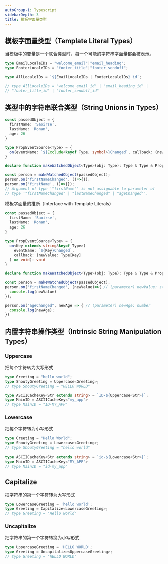 ```yaml
---
autoGroup-1: Typescript
sidebarDepth: 3
title: 模板字面量类型
---
```


## 模板字面量类型（Template Literal Types）
当模板中的变量是一个联合类型时，每一个可能的字符串字面量都会被表示。
```typescript
type EmailLocaleIDs = "welcome_email"|"email_heading";
type FooterLocaleIDs = "footer_title"|"footer_sendoff";

type AllLocaleIDs = `${EmailLocaleIDs | FooterLocaleIDs}_id`;

// type AllLocaleIDs = "welcome_email_id" | "email_heading_id" | 
// "footer_title_id" | "footer_sendoff_id"
```

## 类型中的字符串联合类型（String Unions in Types）
```typescript
const passedObject = {
  firstName: 'Saoirse',
  lastName: 'Ronan',
  age: 26
}

type PropEventSource<Type> = {
  on(eventName: `${Exclude<keyof Type, symbol>}Changed`, callback: (newValue: any) => void): void
}

declare function makeWatchedObject<Type>(obj: Type): Type & Type & PropEventSource<Type>;

const person = makeWatchedObject(passedObject);
person.on('firstNameChanged', ()=>{});
person.on('firstName', ()=>{});
// Argument of type '"firstName"' is not assignable to parameter of 
// type '"firstNameChanged" | "lastNameChanged" | "ageChanged"'.
```

模板字面量的推断（Interface with Template Literals）
```typescript
const passedObject = {
  firstName: 'Saoirse',
  lastName: 'Ronan',
  age: 26
}

type PropEventSource<Type> = {
  on<Key extends string&keyof Type>(
    eventName: `${Key}Changed`, 
    callback: (newValue: Type[Key]
  ) => void): void
}

declare function makeWatchedObject<Type>(obj: Type): Type & Type & PropEventSource<Type>;

const person = makeWatchedObject(passedObject);
person.on('firstNameChanged', (newValue)=>{ // (parameter) newValue: string
  console.log(newValue)
});

person.on("ageChanged", newAge => { // (parameter) newAge: number
  console.log(newAge);
})
```

## 内置字符串操作类型（Intrinsic String Manipulation Types）
### Uppercase
把每个字符转为大写形式
```typescript
type Greeting = "hello world";
type ShoutyGreeting = Uppercase<Greeting>;
// type ShoutyGreeting = "HELLO WORLD"

type ASCIICacheKey<Str extends string> = `ID-${Uppercase<Str>}`;
type MainID = ASCIICacheKey<"my_app">
// type MainID = "ID-MY_APP"
```

### Lowercase
把每个字符转为小写形式
```typescript
type Greeting = "Hello World";
type ShoutyGreeting = Lowercase<Greeting>;
// type ShoutyGreeting = "hello world"

type ASCIICacheKey<Str extends string> = `id-${Lowercase<Str>}`;
type MainID = ASCIICacheKey<"MY_APP">
// type MainID = "id-my_app"
```

## Capitalize
把字符串的第一个字符转为大写形式
```typescript
type LowercaseGreeting = 'hello world';
type Greeting = Capitalize<LowercaseGreeting>;
// type Greeting = "Hello world"
```

### Uncapitalize
把字符串的第一个字符转换为小写形式
```typescript
type UppercaseGreeting = 'HELLO WORLD';
type Greeting = Uncapitalize<UppercaseGreeting>;
// type Greeting = "hELLO WORLD"
```

